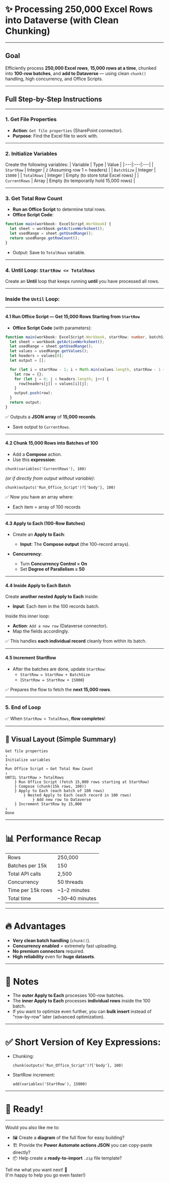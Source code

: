 
# ✨ Processing 250,000 Excel Rows into Dataverse (with Clean Chunking)



---

## **Goal**
Efficiently process **250,000 Excel rows**, **15,000 rows at a time**, chunked into **100-row batches**, and **add to Dataverse** — using clean `chunk()` handling, high concurrency, and Office Scripts.

---

## **Full Step-by-Step Instructions**

---

### 1. **Get File Properties**
- **Action**: `Get file properties` (SharePoint connector).
- **Purpose**: Find the Excel file to work with.

---

### 2. **Initialize Variables**
Create the following variables:
| Variable | Type | Value |
|:---|:---|:---|
| `StartRow` | Integer | `2` (Assuming row 1 = headers) |
| `BatchSize` | Integer | `15000` |
| `TotalRows` | Integer | Empty (to store total Excel rows) |
| `CurrentRows` | Array | Empty (to temporarily hold 15,000 rows) |

---

### 3. **Get Total Row Count**
- **Run an Office Script** to determine total rows.
- **Office Script Code**:

```typescript
function main(workbook: ExcelScript.Workbook) {
  let sheet = workbook.getActiveWorksheet();
  let usedRange = sheet.getUsedRange();
  return usedRange.getRowCount();
}
```

- Output: Save to `TotalRows` variable.

---

### 4. **Until Loop**: `StartRow <= TotalRows`
Create an **Until** loop that keeps running **until** you have processed all rows.

---

### Inside the `Until` Loop:

---
#### 4.1 **Run Office Script** — Get 15,000 Rows Starting from `StartRow`
- **Office Script Code** (with parameters):

```typescript
function main(workbook: ExcelScript.Workbook, startRow: number, batchSize: number) {
  let sheet = workbook.getActiveWorksheet();
  let usedRange = sheet.getUsedRange();
  let values = usedRange.getValues();
  let headers = values[0];
  let output = [];

  for (let i = startRow - 1; i < Math.min(values.length, startRow - 1 + batchSize); i++) {
    let row = {};
    for (let j = 0; j < headers.length; j++) {
      row[headers[j]] = values[i][j];
    }
    output.push(row);
  }
  return output;
}
```

✅ Outputs a **JSON array** of **15,000 records**.

- Save output to `CurrentRows`.

---

#### 4.2 **Chunk 15,000 Rows into Batches of 100**
- Add a **Compose** action.
- Use this **expression**:

```plaintext
chunk(variables('CurrentRows'), 100)
```
_(or if directly from output without variable)_:

```plaintext
chunk(outputs('Run_Office_Script')?['body'], 100)
```

✅ Now you have an array where:
- Each item = array of 100 records

---

#### 4.3 **Apply to Each (100-Row Batches)**

- Create an **Apply to Each**:
  - **Input**: The **Compose output** (the 100-record arrays).

- **Concurrency**:
  - Turn **Concurrency Control = On**
  - Set **Degree of Parallelism = 50**

---
#### 4.4 **Inside Apply to Each Batch**

Create **another nested Apply to Each** inside:
- **Input**: Each item in the 100 records batch.

Inside this inner loop:
- **Action**: `Add a new row` (Dataverse connector).
- Map the fields accordingly.

✅ This handles **each individual record** cleanly from within its batch.

---

#### 4.5 **Increment StartRow**
- After the batches are done, update `StartRow`:
  - `StartRow = StartRow + BatchSize`
  - (`StartRow = StartRow + 15000`)

✅ Prepares the flow to fetch the **next 15,000 rows**.

---

### 5. **End of Loop**

✅ When `StartRow > TotalRows`, **flow completes**!

---

## 🧠 Visual Layout (Simple Summary)

```plaintext
Get file properties
↓
Initialize variables
↓
Run Office Script → Get Total Row Count
↓
UNTIL StartRow > TotalRows
    ├ Run Office Script (fetch 15,000 rows starting at StartRow)
    ├ Compose (chunk(15k rows, 100))
    ├ Apply to Each (each batch of 100 rows)
        ├ Nested Apply to Each (each record in 100 rows)
            ├ Add new row to Dataverse
    ├ Increment StartRow by 15,000
↓
Done
```

---

# 📊 Performance Recap

| | |
|:---|:---|
| Rows | 250,000 |
| Batches per 15k | 150 |
| Total API calls | 2,500 |
| Concurrency | 50 threads |
| Time per 15k rows | ~1–2 minutes |
| Total time | ~30–40 minutes |

---

# 🔥 Advantages
- **Very clean batch handling** (`chunk()`).
- **Concurrency enabled** = extremely fast uploading.
- **No premium connectors** required.
- **High reliability** even for **huge datasets**.

---

# 📢 **Notes**
- The **outer Apply to Each** processes 100-row batches.
- The **inner Apply to Each** processes **individual rows** inside the 100 batch.
- If you want to optimize even further, you can **bulk insert** instead of "row-by-row" later (advanced optimization).

---

# ✅ Short Version of Key Expressions:
- Chunking:
  ```plaintext
  chunk(outputs('Run_Office_Script')?['body'], 100)
  ```

- StartRow increment:
  ```plaintext
  add(variables('StartRow'), 15000)
  ```

---

# 🎯 Ready!

---

Would you also like me to:
- 🖼 Create a **diagram** of the full flow for easy building?  
- 🏗 Provide the **Power Automate actions JSON** you can copy-paste directly?  
- 📦 Help create a **ready-to-import** `.zip` file template?

Tell me what you want next! 🚀  
(I'm happy to help you go even faster!)

